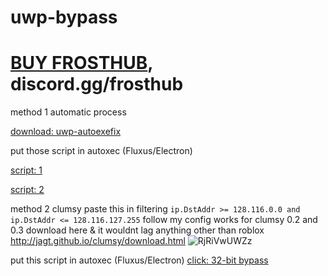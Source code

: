 # uwp-bypass
# [BUY FROSTHUB](https://shoppy.gg/product/HJymW3B), discord.gg/frosthub

method 1 automatic process

[download: uwp-autoexefix](https://github.com/SlimBroPunk/uwp-bypass/blob/main/autoexefix.exe)

put those script in autoxec (Fluxus/Electron)

[script: 1](https://github.com/SlimBroPunk/uwp-bypass/blob/main/ds.lua)

[script: 2](https://github.com/SlimBroPunk/uwp-bypass/blob/main/32bit%20bypass.lua)

method 2 clumsy
paste this in filtering ``ip.DstAddr >= 128.116.0.0 and ip.DstAddr <= 128.116.127.255``
follow my config works for clumsy 0.2 and 0.3 download here & it wouldnt lag anything other than roblox
http://jagt.github.io/clumsy/download.html
![RjRiVwUWZz](https://github.com/SlimBroPunk/uwp-bypass/assets/40482717/889aeda1-2cbb-424c-86f4-a3132c5ab022)

put this script in autoxec (Fluxus/Electron)
[click: 32-bit bypass](https://github.com/SlimBroPunk/uwp-bypass/blob/main/32bit%20bypass.lua)
